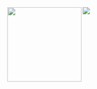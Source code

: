 
<div>
  <img height="170" align="left" src="https://github-readme-stats.vercel.app/api?username=KouroshSimpkins&count_private=true&include_all_commits=true&theme=onedark" />
  <img src="https://github-readme-stats.vercel.app/api/top-langs/?username=KouroshSimpkins&layout=compact&theme=onedark" />
</div>

<!--

<details>
<summary><b>more detail</b></summary>
  
